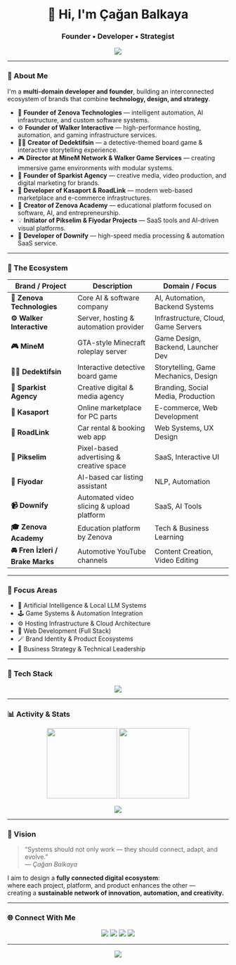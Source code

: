 <!-- GitHub Profile README - by Çağan Balkaya -->

<h1 align="center">👋 Hi, I'm Çağan Balkaya</h1>
<h3 align="center">Founder • Developer • Strategist</h3>
<p align="center">
  <img src="https://readme-typing-svg.demolab.com?font=Fira+Code&pause=1000&color=FF9800&center=true&vCenter=true&width=600&lines=Building+intelligent+systems.;Creating+brands+with+purpose.;Automating+the+future+with+Zenova.">
</p>

---

### 🧭 About Me

I'm a **multi-domain developer and founder**, building an interconnected ecosystem of brands that combine **technology, design, and strategy**.

- 🧠 **Founder of Zenova Technologies** — intelligent automation, AI infrastructure, and custom software systems.  
- ⚙️ **Founder of Walker Interactive** — high-performance hosting, automation, and gaming infrastructure services.  
- 🕵️‍♂️ **Creator of Dedektifsin** — a detective-themed board game & interactive storytelling experience.  
- 🎮 **Director at MineM Network & Walker Game Services** — creating immersive game environments with modular systems.  
- 💼 **Founder of Sparkist Agency** — creative media, video production, and digital marketing for brands.  
- 🛒 **Developer of Kasaport & RoadLink** — modern web-based marketplace and e-commerce infrastructures.  
- 🤝 **Creator of Zenova Academy** — educational platform focused on software, AI, and entrepreneurship.  
- 💡 **Initiator of Pikselim & Fiyodar Projects** — SaaS tools and AI-driven visual platforms.  
- 📱 **Developer of Downify** — high-speed media processing & automation SaaS service.  

---

### 🧩 The Ecosystem

| Brand / Project | Description | Domain / Focus |
|------------------|-------------|----------------|
| **🧠 Zenova Technologies** | Core AI & software company | AI, Automation, Backend Systems |
| **⚙️ Walker Interactive** | Server, hosting & automation provider | Infrastructure, Cloud, Game Servers |
| **🎮 MineM** | GTA-style Minecraft roleplay server | Game Design, Backend, Launcher Dev |
| **🕵️‍♂️ Dedektifsin** | Interactive detective board game | Storytelling, Game Mechanics, Design |
| **💼 Sparkist Agency** | Creative digital & media agency | Branding, Social Media, Production |
| **🛒 Kasaport** | Online marketplace for PC parts | E-commerce, Web Development |
| **🚗 RoadLink** | Car rental & booking web app | Web Systems, UX Design |
| **🎨 Pikselim** | Pixel-based advertising & creative space | SaaS, Interactive UI |
| **🤖 Fiyodar** | AI-based car listing assistant | NLP, Automation |
| **📹 Downify** | Automated video slicing & upload platform | SaaS, AI Tools |
| **🎓 Zenova Academy** | Education platform by Zenova | Tech & Business Learning |
| **🚘 Fren İzleri / Brake Marks** | Automotive YouTube channels | Content Creation, Video Editing |

---

### 🧠 Focus Areas

- 🤖 Artificial Intelligence & Local LLM Systems  
- 🕹️ Game Systems & Automation Integration  
- ⚙️ Hosting Infrastructure & Cloud Architecture  
- 🧱 Web Development (Full Stack)  
- 🪄 Brand Identity & Product Ecosystems  
- 🧭 Business Strategy & Technical Leadership  

---

### 🧰 Tech Stack

<p align="center">
  <img src="https://skillicons.dev/icons?i=python,js,nodejs,react,html,css,tailwind,arduino,unreal,unity,fastapi,figma,github,vscode,mysql&theme=dark" />
</p>

---

### 📊 Activity & Stats

<p align="center">
  <img src="https://github-readme-stats.vercel.app/api?username=caganbalkaya&show_icons=true&theme=radical&hide_border=true" height="160"/>
  <img src="https://github-readme-streak-stats.herokuapp.com?user=caganbalkaya&theme=radical&hide_border=true" height="160"/>
</p>

<p align="center">
  <img src="https://github-readme-activity-graph.vercel.app/graph?username=caganbalkaya&theme=react-dark&hide_border=true" />
</p>

---

### 🧩 Vision

> “Systems should not only work — they should connect, adapt, and evolve.”  
> — *Çağan Balkaya*

I aim to design a **fully connected digital ecosystem**:  
where each project, platform, and product enhances the other —  
creating a **sustainable network of innovation, automation, and creativity.**

---

### 🌐 Connect With Me

<p align="center">
  <a href="mailto:iletisimcago@outlook.com"><img src="https://img.shields.io/badge/-Gmail-D14836?style=for-the-badge&logo=gmail&logoColor=white" /></a>
  <a href="https://www.linkedin.com/in/%C3%A7a%C4%9Fan-balkaya-b770b833b/"><img src="https://img.shields.io/badge/-LinkedIn-0A66C2?style=for-the-badge&logo=linkedin&logoColor=white" /></a>
  <a href="https://www.instagram.com/caganbalkaya"><img src="https://img.shields.io/badge/-Instagram-E4405F?style=for-the-badge&logo=instagram&logoColor=white" /></a>
  <a href="https://caganbalkaya.com"><img src="https://img.shields.io/badge/-Portfolio-1f2937?style=for-the-badge&logo=firefox&logoColor=white" /></a>
</p>

---

<p align="center">
  <img src="https://readme-typing-svg.demolab.com?font=Fira+Code&pause=1000&color=FF9800&center=true&vCenter=true&width=700&lines=Founder+of+Zenova+Technologies.;Building+the+Walker+Interactive+Network.;Creating+products+that+connect+intelligence+and+design.">
</p>
